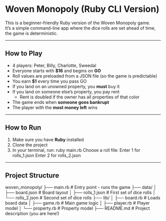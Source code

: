 # Woven Monopoly (Ruby CLI Version)

This is a beginner-friendly Ruby version of the Woven Monopoly game.  
It’s a simple command-line app where the dice rolls are set ahead of time, the game is deterministic.

---

## How to Play

- 4 players: Peter, Billy, Charlotte, Sweedal
- Everyone starts with **$16** and begins on **GO**
- Roll values are preloaded from a JSON file (so the game is predictable)
- You earn **$1** every time you pass GO
- If you land on an unowned property, you **must** buy it
- If you land on someone else’s property, you pay rent
  - Rent is doubled if the owner has all properties of that color
- The game ends when **someone goes bankrupt**
- The player with the **most money left** wins

---

##  How to Run

1. Make sure you have **Ruby** installed
2. Clone the project
3. In your terminal, run:
ruby main.rb
Choose a roll file:
Enter 1 for rolls_1.json
Enter 2 for rolls_2.json

----

##  Project Structure


woven_monopoly/
├── main.rb            # Entry point - runs the game
├── data/
│   ├── board.json     # Board layout
│   ├── rolls_1.json   # First set of dice rolls
│   └── rolls_2.json   # Second set of dice rolls
├── lib/
│   ├── board.rb       # Loads board data
│   ├── game.rb        # Main game logic
│   ├── player.rb      # Player model
│   └── property.rb    # Property model
├── README.md          # Project description (you are here!)

